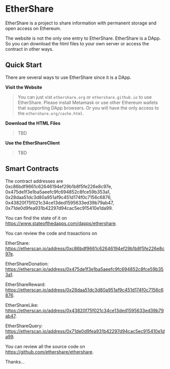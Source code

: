 # EtherShare

EtherShare is a project to share information with permanent storage and open access on Ethereum.

The website is not the only one entry to EtherShare. EtherShare is a DApp. So you can download the html files to your own server or access the contract in other ways.

## Quick Start

There are several ways to use EtherShare since it is a DApp.

**Visit the Website**
> You can just vist `ethershare.org` or `ethershare.github.io` to use EtherShare.
> Please install Metamask or use other Ethereum wallets that supporting DApp browsers. Or you will have the only access to the `ethershare.org/cache.html`.

**Download the HTML Files**
> TBD

**Use the EtherShareClient**
> TBD


## Smart Contracts

The contract addresses are 0xc86bdf9661c62646194ef29b1b8f5fe226e8c97e, 0x475de1f3e1ba5aeefc9fc694852c8fce59b353a1,  0x28daa51dc3d80a951af9c451d174f0c7156c6876, 0x43820f75f021c34ce13ded1595633ed39b79ab47, 0x71de0d9fea931b42297d94cac5ec915410e1da99.

You can find the state of it on https://www.stateofthedapps.com/dapps/ethershare.

You can review the code and trasactions on 

EtherShare: https://etherscan.io/address/0xc86bdf9661c62646194ef29b1b8f5fe226e8c97e.

EtherShareDonation: https://etherscan.io/address/0x475de1f3e1ba5aeefc9fc694852c8fce59b353a1.

EtherShareReward: https://etherscan.io/address/0x28daa51dc3d80a951af9c451d174f0c7156c6876.

EtherShareLike: https://etherscan.io/address/0x43820f75f021c34ce13ded1595633ed39b79ab47.

EtherShareQuery: https://etherscan.io/address/0x71de0d9fea931b42297d94cac5ec915410e1da99.

You can review all the source code on https://github.com/ethershare/ethershare.

Thanks...
